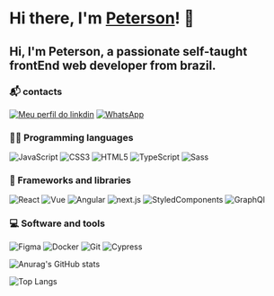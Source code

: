 # Hi there, I'm [Peterson](http://petersonsimiao.com.br/)! 👋

## Hi, I'm Peterson, a passionate self-taught frontEnd web developer from brazil.

### 📬 contacts
[![Meu perfil do linkdin](https://img.shields.io/badge/LinkedIn-0077B5?style=for-the-badge&logo=linkedin&logoColor=white)](https://www.linkedin.com/in/peterson-fonseca-759203174/)
[![WhatsApp](https://img.shields.io/badge/WhatsApp-25D366?style=for-the-badge&logo=whatsapp&logoColor=white)](https://api.whatsapp.com/send?phone=5511977288479)

### 👨‍💻 Programming languages
![JavaScript](https://img.shields.io/badge/JavaScript-F7DF1E?style=for-the-badge&logo=javascript&logoColor=black)
![CSS3](https://img.shields.io/badge/CSS3-1572B6?style=for-the-badge&logo=css3&logoColor=white)
![HTML5](https://img.shields.io/badge/HTML5-E34F26?style=for-the-badge&logo=html5&logoColor=white)
![TypeScript](https://img.shields.io/badge/TypeScript-007ACC?style=for-the-badge&logo=typescript&logoColor=white)
![Sass](https://img.shields.io/badge/Sass-CC6699?style=for-the-badge&logo=sass&logoColor=white)

### 🧰 Frameworks and libraries
![React](https://img.shields.io/badge/React-20232A?style=for-the-badge&logo=react&logoColor=61DAFB)
![Vue](https://img.shields.io/badge/Vue.js-35495E?style=for-the-badge&logo=vue.js&logoColor=4FC08D)
![Angular](https://img.shields.io/badge/AngularJS-E23237?style=for-the-badge&logo=angularjs&logoColor=white)
![next.js](https://img.shields.io/badge/next.js-000000?style=for-the-badge&logo=next.js&logoColor=white)
![StyledComponents](https://img.shields.io/badge/styled--components-DB7093?style=for-the-badge&logo=styled-components&logoColor=white)
![GraphQl](https://img.shields.io/badge/GraphQl-E10098?style=for-the-badge&logo=graphql&logoColor=white)

### 💻 Software and tools
![Figma](https://img.shields.io/badge/Figma-F24E1E?style=for-the-badge&logo=figma&logoColor=white)
![Docker](https://img.shields.io/badge/Docker-2CA5E0?style=for-the-badge&logo=docker&logoColor=white)
![Git](https://img.shields.io/badge/Git-F05032?style=for-the-badge&logo=git&logoColor=white)
![Cypress](https://img.shields.io/badge/Cypress-17202C?style=for-the-badge&logo=cypress&logoColor=white)

![Anurag's GitHub stats](https://github-readme-stats.vercel.app/api?username=PetersonFonsec&theme=vue-dark&show_icons=true&include_all_commits=true&hide=prs,contribs)

![Top Langs](https://github-readme-stats.vercel.app/api/top-langs/?username=anuraghazra&layout=compact&theme=vue-dark&langs_count=4)
